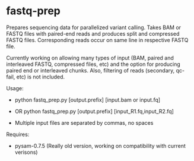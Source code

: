 # fastq-prep

Prepares sequencing data for parallelized variant calling. Takes BAM or FASTQ files with paired-end reads and produces split and compressed FASTQ files. Corresponding reads occur on same line in respective FASTQ file. 


Currently working on allowing many types of input (BAM, paired and interleaved FASTQ, compressed files, etc) and the option for producing paired end or interleaved chunks. Also, filtering of reads (secondary, qc-fail, etc) is not included. 

Usage:
  * python fastq_prep.py [output.prefix] [input.bam or input.fq] 
  * OR python fastq_prep.py [output.prefix] [input_R1.fq,input_R2.fq]

  * Multiple input files are separated by commas, no spaces

Requires:
  * pysam-0.7.5 (Really old version, working on compatibility with current verisons)


